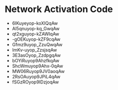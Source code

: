 # Network Activation Code
* 6IKuyeyop-koXIQqAw
* Al5qnuyop-kq_GwqAw
* qt2xguyop-kZAWIqAw
* -gOEKuyop-kZF9cqAw
* Gfmz9uyop_ZzuQwqAw
* ImKv-uyop_ZzsjsqAw
* 3E3asOyop_ZzdpgqAw
* bOYiRuyop9AhzfkqAw
* ShcWmuyop9Ahx-0qAw
* MW06Ruyop9JV0aoqAw
* 2RsOAuyop9JPiL4qAw
* fSGzROyop9IDzjoqAw